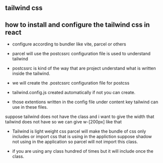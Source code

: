 ## tailwind css
## how to install and configure the tailwind css in react
- configure according to bundler like vite, parcel or others

- parcel will use the postcssrc configuration file is used to understand tailwind
- postcssrc is kind of the way that are project understand what is written inside the tailwind.

- we will create the .postcssrc configuration file for postcss
- tailwind.config.js created automatically if not you can create.
- those extentions written in the config file under content key tailwind can use in these files.

suppose tailwind does not have the class and i want to give the width that tailwind does not have so we can give w-[200px] like that

- Tailwind is light weight css parcel will make the bundle of css only includes or import css that is using in the appliction suppose shadow not using in the application so parcel will not import this class.

- if you are using any class hundred of times but it will include once the class.